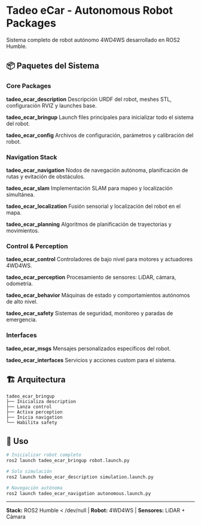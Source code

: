 # Tadeo eCar - Autonomous Robot Packages

Sistema completo de robot autónomo 4WD4WS desarrollado en ROS2 Humble.

## 📦 Paquetes del Sistema

### Core Packages

**tadeo_ecar_description** 
Descripción URDF del robot, meshes STL, configuración RVIZ y launches base.

**tadeo_ecar_bringup**
Launch files principales para inicializar todo el sistema del robot.

**tadeo_ecar_config**
Archivos de configuración, parámetros y calibración del robot.

### Navigation Stack

**tadeo_ecar_navigation**
Nodos de navegación autónoma, planificación de rutas y evitación de obstáculos.

**tadeo_ecar_slam**
Implementación SLAM para mapeo y localización simultánea.

**tadeo_ecar_localization**
Fusión sensorial y localización del robot en el mapa.

**tadeo_ecar_planning**
Algoritmos de planificación de trayectorias y movimientos.

### Control & Perception

**tadeo_ecar_control**
Controladores de bajo nivel para motores y actuadores 4WD4WS.

**tadeo_ecar_perception**
Procesamiento de sensores: LiDAR, cámara, odometría.

**tadeo_ecar_behavior**
Máquinas de estado y comportamientos autónomos de alto nivel.

**tadeo_ecar_safety**
Sistemas de seguridad, monitoreo y paradas de emergencia.

### Interfaces

**tadeo_ecar_msgs**
Mensajes personalizados específicos del robot.

**tadeo_ecar_interfaces**
Servicios y acciones custom para el sistema.

## 🏗️ Arquitectura

```
tadeo_ecar_bringup
├── Inicializa description
├── Lanza control
├── Activa perception
├── Inicia navigation
└── Habilita safety
```

## 🚀 Uso

```bash
# Inicializar robot completo
ros2 launch tadeo_ecar_bringup robot.launch.py

# Solo simulación
ros2 launch tadeo_ecar_description simulation.launch.py

# Navegación autónoma
ros2 launch tadeo_ecar_navigation autonomous.launch.py
```

---
**Stack:** ROS2 Humble  < /dev/null |  **Robot:** 4WD4WS | **Sensores:** LiDAR + Cámara
